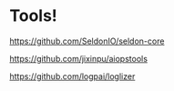 # Tools! 

https://github.com/SeldonIO/seldon-core

https://github.com/jixinpu/aiopstools

https://github.com/logpai/loglizer

